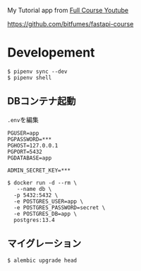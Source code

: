 My Tutorial app from [Full Course Youtube](https://www.youtube.com/watch?v=7t2alSnE2-I&t=13684s)

https://github.com/bitfumes/fastapi-course

# Developement

```shell
$ pipenv sync --dev
$ pipenv shell
```

## DBコンテナ起動

`.env`を編集

```shell
PGUSER=app
PGPASSWORD=***
PGHOST=127.0.0.1
PGPORT=5432
PGDATABASE=app

ADMIN_SECRET_KEY=***
```

```shell
$ docker run -d --rm \
   --name db \
  -p 5432:5432 \
  -e POSTGRES_USER=app \
  -e POSTGRES_PASSWORD=secret \
  -e POSTGRES_DB=app \
  postgres:13.4
```

## マイグレーション

```shell
$ alembic upgrade head
```
